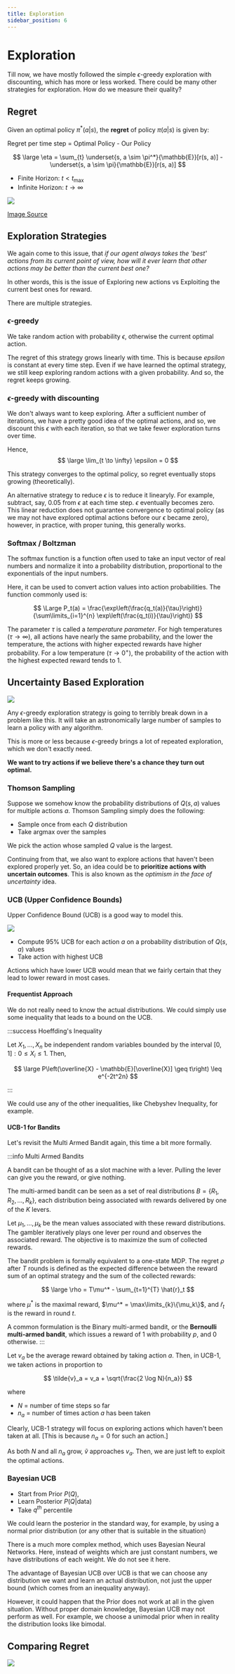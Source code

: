 ```yaml
---
title: Exploration
sidebar_position: 6
---
```


# Exploration

Till now, we have mostly followed the simple $\epsilon$-greedy exploration with discounting, which has more or less worked. There could be many other strategies for exploration. How do we measure their quality?

## Regret

Given an optimal policy $\pi^*(a | s)$, the **regret** of policy $\pi(a | s)$ is given by:

Regret per time step = Optimal Policy - Our Policy

$$
\large
\eta = \sum_{t} \underset{s, a \sim \pi^*}{\mathbb{E}}[r(s, a)] - \underset{s, a \sim \pi}{\mathbb{E}}[r(s, a)]
$$

- Finite Horizon: $t < t_{\textsf{max}}$
- Infinite Horizon: $t \to \infty$

![](https://i.imgur.com/5M4TODU.png)

[Image Source](http://www.it.uu.se/research/systems_and_control/education/2017/relearn/lec3.pdf)

## Exploration Strategies

We again come to this issue, that *if our agent always takes the 'best' actions from its current point of view, how will it ever learn that other actions may be better than the current best one?*

In other words, this is the issue of Exploring new actions vs Exploiting the current best ones for reward.

There are multiple strategies.

### $\epsilon$-greedy

We take random action with probability $\epsilon$, otherwise the current optimal action.

The regret of this strategy grows linearly with time. This is because $epsilon$ is constant at every time step. Even if we have learned the optimal strategy, we still keep exploring random actions with a given probability. And so, the regret keeps growing.

### $\epsilon$-greedy with discounting

We don't always want to keep exploring. After a sufficient number of iterations, we have a pretty good idea of the optimal actions, and so, we discount this $\epsilon$ with each iteration, so that we take fewer exploration turns over time.

Hence,
$$
\large \lim_{t \to \infty} \epsilon = 0
$$

This strategy converges to the optimal policy, so regret eventually stops growing (theoretically).

An alternative strategy to reduce $\epsilon$ is to reduce it linearyly. For example, subtract, say, 0.05 from $\epsilon$ at each time step. $\epsilon$ eventually becomes zero. This linear reduction does not guarantee convergence to optimal policy (as we may not have explored optimal actions before our $\epsilon$ became zero), however, in practice, with proper tuning, this generally works.

### Softmax / Boltzman

The softmax function is a function often used to take an input vector of real numbers and normalize it into a probability distribution, proportional to the exponentials of the input numbers.

Here, it can be used to convert action values into action probabilities. The function commonly used is:

$$
\Large
P_t(a) = \frac{\exp\left(\frac{q_t(a)}{\tau}\right)}{\sum\limits_{i=1}^{n} \exp\left(\frac{q_t(i)}{\tau}\right)}
$$

The parameter $\tau$ is called a *temperature parameter*. For high temperatures ($\tau \to \infty$), all actions have nearly the same probability, and the lower the temperature, the actions with higher expected rewards have higher probability. For a low temperature ($\tau \to 0^+$), the probability of the action with the highest expected reward tends to 1.

## Uncertainty Based Exploration

![](https://i.imgur.com/lFE19Wd.png)

Any $\epsilon$-greedy exploration strategy is going to terribly break down in a problem like this. It will take an astronomically large number of samples to learn a policy with any algorithm.

This is more or less because $\epsilon$-greedy brings a lot of repeated exploration, which we don't exactly need.

**We want to try actions if we believe there's a chance they turn out optimal.**

### Thomson Sampling

Suppose we somehow know the probability distributions of $Q(s, a)$ values for multiple actions $a$. Thomson Sampling simply does the following:

- Sample once from each $Q$ distribution
- Take argmax over the samples

We pick the action whose sampled $Q$ value is the largest.


Continuing from that, we also want to explore actions that haven't been explored properly yet. So, an idea could be to **prioritize actions with uncertain outcomes**. This is also known as the *optimism in the face of uncertainty* idea.

### UCB (Upper Confidence Bounds)

Upper Confidence Bound (UCB) is a good way to model this.

![](https://i.imgur.com/7Eoa1Tk.png)

- Compute 95% UCB for each action $a$ on a probability distribution of $Q(s, a)$ values
- Take action with highest UCB

Actions which have lower UCB would mean that we fairly certain that they lead to lower reward in most cases.

#### Frequentist Approach

We do not really need to know the actual distributions. We could simply use some inequality that leads to a bound on the UCB.

:::success Hoeffding's Inequality

Let $X_1, \dots, X_n$ be independent random variables bounded by the interval $[0, 1]: 0 \leq X_i \leq 1$. Then,

$$
\large
P\left(\overline{X} - \mathbb{E}[\overline{X}] \geq t\right) \leq e^{-2t^2n}
$$

:::

We could use any of the other inequalities, like Chebyshev Inequality, for example.

#### UCB-1 for Bandits

Let's revisit the Multi Armed Bandit again, this time a bit more formally.

:::info Multi Armed Bandits

A bandit can be thought of as a slot machine with a lever. Pulling the lever can give you the reward, or give nothing.

The multi-armed bandit can be seen as a set of real distributions $B = \{R_1, R_2, \dots, R_k\}$, each distribution being associated with rewards delivered by one of the $K$ levers.

Let $\mu_1, \dots, \mu_k$ be the mean values associated with these reward distributions. The gambler iteratively plays one lever per round and observes the associated reward. The objective is to maximize the sum of collected rewards.

The bandit problem is formally equivalent to a one-state MDP. The regret $\rho$ after $T$ rounds is defined as the expected difference between the reward sum of an optimal strategy and the sum of the collected rewards:

$$
\large
\rho = T\mu^* - \sum_{t=1}^{T} \hat{r}_t
$$

where $\mu^*$ is the maximal reward, $\mu^* = \max\limits_{k}\{\mu_k\}$, and $\hat{r}_t$ is the reward in round $t$.

A common formulation is the Binary multi-armed bandit, or the **Bernoulli multi-armed bandit**, which issues a reward of 1 with probability $p$, and 0 otherwise.
:::

Let $v_a$ be the average reward obtained by taking action $a$. Then, in UCB-1, we taken actions in proportion to

$$
\tilde{v}_a = v_a + \sqrt{\frac{2 \log N}{n_a}}
$$

where

- $N$ = number of time steps so far
- $n_a$ = number of times action $a$ has been taken

Clearly, UCB-1 strategy will focus on exploring actions which haven't been taken at all. [This is because $n_a = 0$ for such an action.]

As both $N$ and all $n_a$ grow, $\tilde{v}$ approaches $v_a$. Then, we are just left to exploit the optimal actions.


### Bayesian UCB

- Start from Prior $P(Q)$,
- Learn Posterior $P(Q | \textsf{data})$
- Take $q^{th}$ percentile

We could learn the posterior in the standard way, for example, by using a normal prior distribution (or any other that is suitable in the situation)

There is a much more complex method, which uses Bayesian Neural Networks. Here, instead of weights which are just constant numbers, we have distributions of each weight. We do not see it here.



The advantage of Bayesian UCB over UCB is that we can choose any distribution we want and learn an actual distribution, not just the upper bound (which comes from an inequality anyway).

However, it could happen that the Prior does not work at all in the given situation. Without proper domain knowledge, Bayesian UCB may not perform as well. For example, we choose a unimodal prior when in reality the distribution looks like bimodal.

## Comparing Regret

![](https://i.imgur.com/J8pcuvk.png)